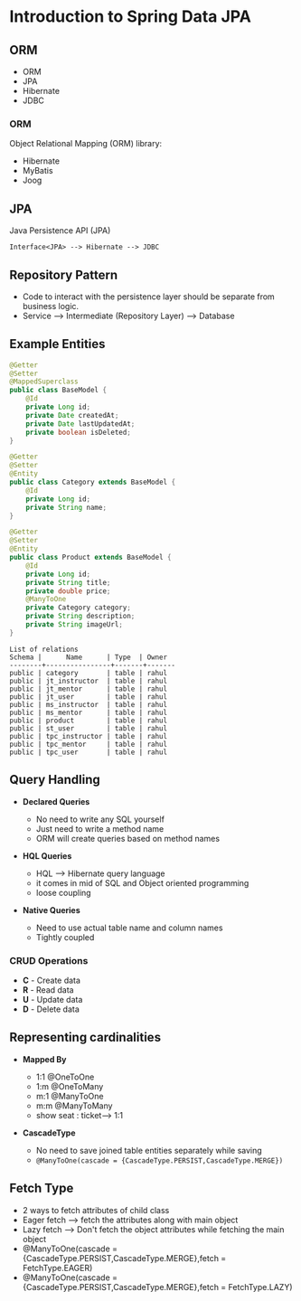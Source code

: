 # Introduction to Spring Data JPA

## ORM

- ORM
- JPA
- Hibernate
- JDBC

### ORM

Object Relational Mapping (ORM) library:

- Hibernate
- MyBatis
- Joog

## JPA

Java Persistence API (JPA)

```
Interface<JPA> --> Hibernate --> JDBC
```

## Repository Pattern

- Code to interact with the persistence layer should be separate from business logic.
- Service --> Intermediate (Repository Layer) --> Database

## Example Entities

```java
@Getter
@Setter
@MappedSuperclass
public class BaseModel {
    @Id
    private Long id;
    private Date createdAt;
    private Date lastUpdatedAt;
    private boolean isDeleted;
}
```

```java
@Getter
@Setter
@Entity
public class Category extends BaseModel {
    @Id
    private Long id;
    private String name;
}
```

```java
@Getter
@Setter
@Entity
public class Product extends BaseModel {
    @Id
    private Long id;
    private String title;
    private double price;
    @ManyToOne
    private Category category;
    private String description;
    private String imageUrl;
}
```
```
List of relations
Schema |      Name      | Type  | Owner
--------+----------------+-------+-------
public | category       | table | rahul
public | jt_instructor  | table | rahul
public | jt_mentor      | table | rahul
public | jt_user        | table | rahul
public | ms_instructor  | table | rahul
public | ms_mentor      | table | rahul
public | product        | table | rahul
public | st_user        | table | rahul
public | tpc_instructor | table | rahul
public | tpc_mentor     | table | rahul
public | tpc_user       | table | rahul

```

## Query Handling

- **Declared Queries**
    - No need to write any SQL yourself
    - Just need to write a method name
    - ORM will create queries based on method names

- **HQL Queries**
  - HQL --> Hibernate query language
  - it comes in mid of SQL and Object oriented programming
  - loose coupling

- **Native Queries**
  - Need to use actual table name and column names
  - Tightly coupled

### CRUD Operations

- **C** - Create data
- **R** - Read data
- **U** - Update data
- **D** - Delete data


## Representing cardinalities

- **Mapped By**
  - 1:1  @OneToOne
  - 1:m  @OneToMany
  - m:1  @ManyToOne
  - m:m  @ManyToMany
  - show seat : ticket--> 1:1
  
- **CascadeType**
  - No need to save joined table entities separately while saving
  - ```@ManyToOne(cascade = {CascadeType.PERSIST,CascadeType.MERGE})```


## Fetch Type
  - 2 ways to fetch attributes of child class
  - Eager fetch --> fetch the attributes along with main object
  - Lazy fetch  --> Don't fetch the object attributes while fetching the main object
  - @ManyToOne(cascade = {CascadeType.PERSIST,CascadeType.MERGE},fetch = FetchType.EAGER)
  - @ManyToOne(cascade = {CascadeType.PERSIST,CascadeType.MERGE},fetch = FetchType.LAZY)